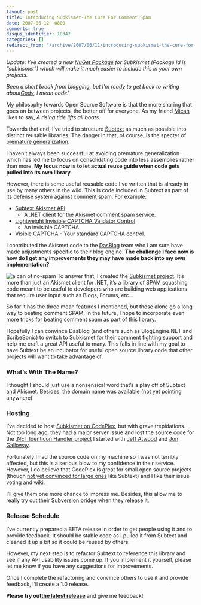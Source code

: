 ```yaml
---
layout: post
title: Introducing Subkismet-The Cure For Comment Spam
date: 2007-06-12 -0800
comments: true
disqus_identifier: 18347
categories: []
redirect_from: "/archive/2007/06/11/introducing-subkismet-the-cure-for-comment-spam.aspx/"
---
```


*Update: I’ve created a new [NuGet
Package](https://haacked.com/archive/2010/10/06/introducing-nupack-package-manager.aspx "NuGet Package")
for Subkismet (Package Id is “subkismet”) which will make it much easier
to include this in your own projects.*

*Been a short break from blogging, but I’m ready to get back to writing
about*[*Cody*](https://haacked.com/archive/2007/06/06/introducing-cody-yokoyama-haack.aspx "Introducing Cody Yokoyama Haack")*,
I mean code!*

My philosophy towards Open Source Software is that the more sharing that
goes on between projects, the better off for everyone. As my friend
[Micah](http://micahdylan.com/ "Micah Dylan’s Blog") likes to say, *A
rising tide lifts all boats*.

Towards that end, I’ve tried to structure
[Subtext](http://subtextproject.com/) as much as possible into distinct
reusable libraries. The danger in that, of course, is the specter of
[premature
generalization](https://haacked.com/archive/2005/09/19/avoid_premature_generalization.aspx "Avoid Premature Generalization").

I haven’t always been successful at avoiding premature generalization
which has led me to focus on consolidating code into less assemblies
rather than more. **My focus now is to let actual reuse guide when code
gets pulled into its own library**.

However, there is some useful reusable code I’ve written that is already
in use by many others in the wild. This is code included in Subtext as
part of its defense system against comment spam. For example:

-   [Subtext Akismet
    API](https://haacked.com/archive/2006/09/26/Subtext_Akismet_API.aspx "Akismet Client for C#")
    - A .NET client for the
    [Akismet](http://akismet.com/ "Akismet by WordPress") comment spam
    service.
-   [Lightweight Invisible CAPTCHA Validator
    Control](https://haacked.com/archive/2006/09/26/Lightweight_Invisible_CAPTCHA_Validator_Control.aspx "Invisible CAPTCHA")
    - An invisible CAPTCHA.
-   Visible CAPTCHA - Your standard CAPTCHA control.

I contributed the Akismet code to the
[DasBlog](http://dasblog.info/ "Dasblog Blog Engine") team who I am sure
have made adjustments specific to their blog engine. **The challenge I
face now is how do I get any improvements they may have made back into
my own implementation?**

![a can of
no-spam](https://haacked.com/images/haacked_com/WindowsLiveWriter/IntroducingSubkismetTheCureForCommentSpa_13B94/no-spam_1.jpg)
To answer that, I created the [Subkismet
project](http://www.codeplex.com/subkismet/ "Subkismet Project"). It’s
more than just an Akismet client for .NET, it’s a library of SPAM
squashing code meant to be useful to developers who are building web
applications that require user input such as Blogs, Forums, etc...

So far it has the three mean features I mentioned, but these alone go a
long way to beating comment SPAM. In the future, I hope to incorporate
even more tricks for beating comment spam as part of this library.

Hopefully I can convince DasBlog (and others such as BlogEngine.NET and
ScribeSonic) to switch to Subkismet for their comment fighting support
and help me craft a great API useful to many. This falls in line with my
goal to have Subtext be an incubator for useful open source library code
that other projects will want to take advantage of.

### What’s With The Name?

I thought I should just use a nonsensical word that’s a play off of
Subtext and Akismet. Besides, the domain name was available (not yet
pointing anywhere).

### Hosting

I’ve decided to host [Subkismet on
CodePlex](http://www.codeplex.com/subkismet/ "Subkismet, the cure for comment spam"),
but with grave trepidations. Not too long ago, they had a major server
issue and lost the source code for the [.NET Identicon Handler
project](http://www.codeplex.com/Identicon/ "Identicon Handler for .NET")
I started with [Jeff Atwood](http://codinghorror.com/ "CodingHorror")
and [Jon Galloway](http://weblogs.asp.net/jgalloway/ "Jon Galloway").

Fortunately I had the source code on my machine so I was not terribly
affected, but this is a serious blow to my confidence in their service.
However, I do believe that CodePlex is great for small open source
projects (though [not yet convinced for large
ones](https://haacked.com/archive/2007/03/02/A_Comparison_of_TFS_vs_Subversion_for_Open_Source_Projects.aspx "A Comparison of TFS vs Subversion for Open Source Projects")
like Subtext) and I like their issue voting and wiki.

I’ll give them one more chance to impress me. Besides, this allow me to
really try out their [Subversion
bridge](https://haacked.com/archive/2007/05/21/codeplex-to-roll-out-tortoisesvn-support.aspx "CodePlex to roll out TortoiseSVN Support")
when they release it.

### Release Schedule

I’ve currently prepared a BETA release in order to get people using it
and to provide feedback. It should be stable code as I pulled it from
Subtext and cleaned it up a bit so it could be reused by others.

However, my next step is to refactor Subtext to reference this library
and see if any API usability issues come up. If you implement it
yourself, please let me know if you have any suggestions for
improvements.

Once I complete the refactoring and convince others to use it and
provide feedback, I’ll create a 1.0 release.

**Please try out**[**the latest
release**](http://www.codeplex.com/subkismet/Release/ProjectReleases.aspx "Subkismet Releases")
and give me feedback!


